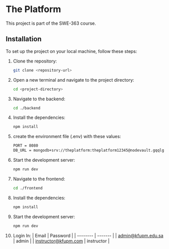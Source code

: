 # The Platform

This project is part of the SWE-363 course.

## Installation

To set up the project on your local machine, follow these steps:

1. Clone the repository:
   ```bash
   git clone <repository-url>
2. Open a new terminal and navigate to the project directory:
   ```bash
   cd <project-directory>
3. Navigate to the backend:
   ```bash
   cd ./backend
4. Install the dependencies:
   ```bash
   npm install
5. create the environment file (.env) with these values:
   ```bash
   PORT = 8080
   DB_URL = mongodb+srv://theplatform:theplatform12345@nodevault.gqqlg.mongodb.net/ThePlatform?retryWrites=true&w=majority&appName=NodeVault
6. Start the development server:
   ```bash
   npm run dev
7. Navigate to the frontend:
   ```bash
   cd ./frontend
8. Install the dependencies:
   ```bash
   npm install
9. Start the development server:
   ```bash
   npm run dev
10. Login In:
   | Email | Password |
   | -------- | ------- |
   | admin@kfupm.edu.sa | admin |
   | instructor@kfupm.com | instructor |

